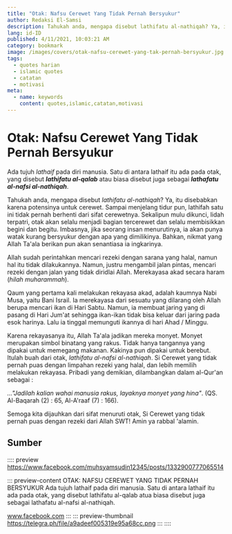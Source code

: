 ```yaml
---
title: "Otak: Nafsu Cerewet Yang Tidak Pernah Bersyukur"
author: Redaksi El-Samsi
description: Tahukah anda, mengapa disebut lathifatu al-nathiqah? Ya, itu disebabkan karena potensinya untuk cerewet. Sampai menjelang tidur pun, lathifah satu ini tidak pernah berhenti dari sifat cerewetnya.
lang: id-ID
published: 4/11/2021, 10:03:21 AM
category: bookmark
image: /images/covers/otak-nafsu-cerewet-yang-tak-pernah-bersyukur.jpg
tags: 
  - quotes harian
  - islamic quotes
  - catatan
  - motivasi
meta:
  - name: keywords
    content: quotes,islamic,catatan,motivasi
---
```

# Otak: Nafsu Cerewet Yang Tidak Pernah Bersyukur

<Author name="Redaksi El-Samsi" avatar="https://telegra.ph/file/a9adeef005319e95a68cc.png" />
<FeaturedImage
  src="/images/covers/otak-nafsu-cerewet-yang-tak-pernah-bersyukur.jpg"
  author="Timothy Barlin"
  source="unsplash.com"
  sourceLink="https://unsplash.com/photos/GX4YM64o49U" />

Ada tujuh *lathaif* pada diri manusia. Satu di antara lathaif itu ada pada otak, yang disebut ***lathifatu al-qalab*** atau biasa disebut juga sebagai ***lathafatu al-nafsi al-nathiqah***. 

Tahukah anda, mengapa disebut *lathifatu al-nathiqah*? Ya, itu disebabkan karena potensinya untuk cerewet. Sampai menjelang tidur pun, lathifah satu ini tidak pernah berhenti dari sifat cerewetnya. Sekalipun mulu dikunci, lidah terpatri, otak akan selalu menjadi bagian tercerewet dan selalu membisikkan begini dan begitu. Imbasnya, jika seorang insan menurutinya, ia akan punya watak kurang bersyukur dengan apa yang dimilikinya. Bahkan, nikmat yang Allah Ta'ala berikan pun akan senantiasa ia ingkarinya.  

Allah sudah perintahkan mencari rezeki dengan sarana yang halal, namun hal itu tidak dilakukannya. Namun, justru mengambil jalan pintas, mencari rezeki dengan jalan yang tidak diridlai Allah. Merekayasa akad secara haram (*hilah muharammah*). 

Qaum yang pertama kali melakukan rekayasa akad, adalah kaumnya Nabi Musa, yaitu Bani Israil. Ia merekayasa dari sesuatu yang dilarang oleh Allah berupa mencari ikan di Hari Sabtu. Namun, ia membuat jaring yang di pasang di Hari Jum'at sehingga ikan-ikan tidak bisa keluar dari jaring pada esok harinya. Lalu ia tinggal memunguti ikannya di hari Ahad / Minggu. 

Karena rekayasanya itu, Allah  Ta'ala jadikan mereka monyet. Monyet merupakan simbol binatang yang rakus. Tidak hanya tangannya yang dipakai untuk memegang makanan. Kakinya pun dipakai untuk berebut. Itulah buah dari otak, *lathifatu al-nafsi al-nathiqah*. Si Cerewet yang tidak pernah puas dengan limpahan rezeki yang halal, dan lebih memilih melakukan rekayasa. Pribadi yang demikian, dilambangkan dalam al-Qur'an sebagai :


<ArabicText value="كُوْنُوْا قِرَدَةً خٰسِـِٕيْنَ" />

*..."Jadilah kalian wahai manusia rakus, layaknya monyet yang hina"*. (QS. Al-Baqarah (2) : 65, Al-A'raaf (7) : 166).

Semoga kita dijauhkan dari sifat menuruti otak, Si Cerewet yang tidak pernah puas dengan rezeki dari Allah SWT! Amin ya rabbal 'alamin.

## Sumber

:::: preview https://www.facebook.com/muhsyamsudin12345/posts/1332900777065514

::: preview-content OTAK: NAFSU CEREWET YANG TIDAK PERNAH BERSYUKUR
Ada tujuh lathaif pada diri manusia. Satu di antara lathaif itu ada pada otak, yang disebut lathifatu al-qalab atua biasa disebut juga sebagai lathafatu al-nafsi al-nathiqah.

www.facebook.com
:::
::: preview-thumbnail https://telegra.ph/file/a9adeef005319e95a68cc.png
:::
::::

<Disqus />